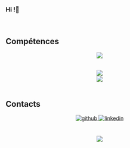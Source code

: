 ### Hi !👋
<div align="center">

</div>
  

<br/>  


## Compétences 
<p align="center">
  <img src="https://skillicons.dev/icons?perline=8&i=androidstudio,angular,apollo,bash,bootstrap,c,bash,css,django,docker,eclipse,git,github,graphql,html,java,js,jquery,kubernetes,linux,mysql,nginx,nodejs,php,postgres,powershell,py,ts,vscode,wordpress,cpp,firebase,idea,jenkins,npm,phpstorm,qt,mongodb,qt,anaconda,kubernetes,spring,laravel,flutter,dart,r,python,discord,sap,powerbi" />
</p>

<br/>  

<div align="center"><img src="https://github-readme-stats.vercel.app/api?username=jeanJonathan&show_icons=true&count_private=true&hide_border=true&theme=radical" align="center" /></div>  

<div align="center"><img src="https://github-readme-stats.vercel.app/api/top-langs/?username=jeanJonathan&hide_border=true&layout=compact&theme=radical&hide=html,php&count_private=true" align="center" /></div>  

<br/> 

## Contacts
<div align="center">
<a href="https://github.com/jeanJonathan" target="_blank">
<img src=https://img.shields.io/badge/github-%2324292e.svg?&style=for-the-badge&logo=github&logoColor=white alt=github style="margin-bottom: 5px;" />
</a>
<a href="https://www.linkedin.com/in/jean-jonathan-koffi-b54b1a216/" target="_blank">
<img src=https://img.shields.io/badge/linkedin-%231E77B5.svg?&style=for-the-badge&logo=linkedin&logoColor=white alt=linkedin style="margin-bottom: 5px;" />
</a>  
</div>  
  

<br/>  

<br/>  

<div align="center">
<img src="https://komarev.com/ghpvc/?username=jeanJonathan&&style=flat-square" align="center" />
</div>  

<br />

<!-- Keeping credits in README but hidden -->
<!--<div align="center">Generated using <a href="https://profilinator.rishav.dev/" target="_blank">Github Profilinator</a></div>-->
<!--
**jeanJonathan/jeanJonathan** is a ✨ _special_ ✨ repository because its `README.md` (this file) appears on your GitHub profile.

Here are some ideas to get you started:

- 🔭 I’m currently working on ...
- 🌱 I’m currently learning ...
- 👯 I’m looking to collaborate on ...
- 🤔 I’m looking for help with ...
- 💬 Ask me about ...
- 📫 How to reach me: ...
- 😄 Pronouns: ...
- ⚡ Fun fact: ...
-->


